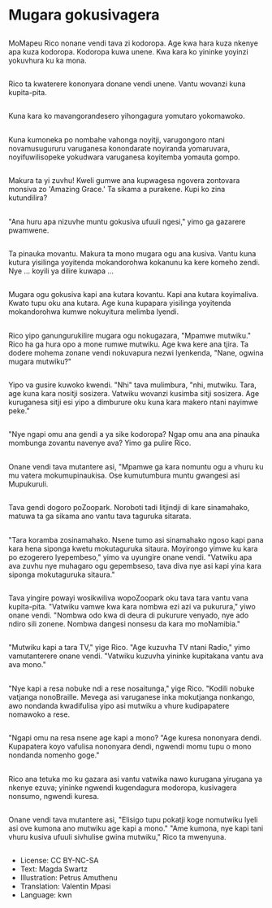 # Mugara gokusivagera

##
MoMapeu Rico nonane vendi tava zi kodoropa. Age kwa hara kuza nkenye apa kuza kodoropa. Kodoropa kuwa unene. Kwa kara ko yininke yoyinzi yokuvhura ku ka mona.

##
Rico ta kwaterere kononyara donane vendi unene. Vantu wovanzi kuna kupita-pita.

##
Kuna kara ko mavangorandesero yihongagura yomutaro yokomawoko.

##
Kuna kumoneka po nombahe vahonga noyitji, varugongoro ntani novamusugururu varuganesa konondarate noyiranda yomaruvara, noyifuwilisopeke yokudwara varuganesa koyitemba yomauta gompo.

##
Makura ta yi zuvhu! Kweli gumwe ana kupwagesa ngovera zontovara monsiva zo 'Amazing Grace.' Ta sikama a purakene. Kupi ko zina kutundilira?

##
"Ana huru apa nizuvhe muntu gokusiva ufuuli ngesi," yimo ga gazarere pwamwene.

##
Ta pinauka movantu. Makura ta mono mugara ogu ana kusiva. Vantu kuna kutura yisilinga yoyitenda mokandorohwa kokanunu ka kere komeho zendi.
Nye … koyili ya dilire kuwapa …

##
Mugara ogu gokusiva kapi ana kutara kovantu. Kapi ana kutara koyimaliva. Kwato tupu oku ana kutara. Age kuna kupapara yisilinga yoyitenda mokandorohwa kumwe nokuyitura melimba lyendi.

##
Rico yipo ganungurukilire mugara ogu nokugazara, "Mpamwe mutwiku." Rico ha ga hura opo a mone rumwe mutwiku. Age kwa kere ana tjira. Ta dodere mohema zonane vendi nokuvapura nezwi lyenkenda, "Nane, ogwina mugara mutwiku?"

##
Yipo va gusire kuwoko kwendi. "Nhi" tava mulimbura, "nhi, mutwiku. Tara, age kuna kara nositji sosizera. Vatwiku wovanzi kusimba sitji sosizera. Age kuruganesa sitji esi yipo a dimburure oku kuna kara makero ntani nayimwe peke."

##
"Nye ngapi omu ana gendi a ya sike kodoropa? Ngap omu ana ana pinauka mombunga zovantu navenye ava? Yimo ga pulire Rico.

##
Onane vendi tava mutantere asi, "Mpamwe ga kara nomuntu ogu a vhuru ku mu vatera mokumupinaukisa. Ose kumutumbura muntu gwangesi asi Mupukuruli.

##
Tava gendi dogoro poZoopark. Noroboti tadi litjindji di kare sinamahako, matuwa ta ga sikama ano vantu tava taguruka sitarata.

##
"Tara koramba zosinamahako. Nsene tumo asi sinamahako ngoso kapi pana kara hena siponga kwetu mokutaguruka sitaura. Moyirongo yimwe ku kara po ezogerero lyepembeso," yimo va uyungire onane vendi. "Vatwiku apa ava zuvhu nye muhagaro ogu gepembseso, tava diva nye asi kapi yina kara siponga mokutaguruka sitaura."

##
Tava yingire powayi wosikwiliva wopoZoopark oku tava tara vantu vana kupita-pita.
"Vatwiku vamwe kwa kara nombwa ezi azi va pukurura," yiwo onane vendi. "Nombwa odo kwa di deura di pukurure venyado, nye ado ndiro sili zonene. Nombwa dangesi nonsesu da kara mo moNamibia."

##
"Mutwiku kapi a tara TV," yige Rico.
"Age kuzuvha TV ntani Radio," yimo vamutanterere onane vendi. "Vatwiku kuzuvha yininke kupitakana vantu ava ava mono."

##
"Nye kapi a resa nobuke ndi a rese nosaitunga," yige Rico.
"Kodili nobuke vatjanga nonoBraille. Mevega asi varuganese inka mokutjanga nonkango, awo nondanda kwadifulisa yipo asi mutwiku a vhure kudipapatere nomawoko a rese.

##
"Ngapi omu na resa nsene age kapi a mono?
"Age kuresa nononyara dendi. Kupapatera koyo vafulisa nononyara dendi, ngwendi momu tupu o mono nondanda nomenho goge."

##
Rico ana tetuka mo ku gazara asi vantu vatwika nawo kurugana yirugana ya nkenye ezuva; yininke ngwendi kugendagura modoropa, kusivagera nonsumo, ngwendi kuresa.

##
Onane vendi tava mutantere asi, "Elisigo tupu pokatji koge nomutwiku lyeli asi ove kumona ano mutwiku age kapi a mono."
"Ame kumona, nye kapi tani vhuru kusiva ufuuli sivhulise gwina mutwiku," Rico ta mwenyuna.

##
* License: CC BY-NC-SA
* Text: Magda Swartz
* Illustration: Petrus Amuthenu
* Translation: Valentin Mpasi
* Language: kwn
